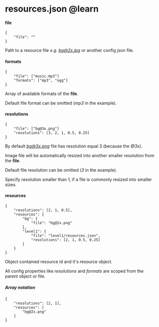 resources.json @learn
=====================

#### file

```
{
	"file": ""
}
```

Path to a resource file *e.g. bg@2x.jpg* or another config json file.

#### formats

```
{
	"file": ["music.mp3"]
	"formats": ["mp3", "ogg"]
}
```

Array of available formats of the **file**.

Default file format can be omitted (*mp3* in the example).

#### resolutions

```
{
	"file": ["bg@3x.png"]
	"resolutions": [3, 2, 1, 0.5, 0.25]
}
```

By default *bg@3x.png* file has resolution equal 3 (because the *@3x*).

Image file will be automatically resized into another smaller resolution from the **file**.

Default file resolution can be omitted (*3* in the example).

Specify resolution smaller than 1, if a file is commonly resized into smaller sizes.

#### resources

```
{
	"resolutions": [2, 1, 0.5],
	"resources": {
		"bg": {
			"file": "bg@2x.png"
		},
		"level1": {
			"file": "level1/resources.json",
			"resolutions": [2, 1, 0.5, 0.25]
		}
	}
}
```

Object contained resource id and it's resource object.

All config properties like *resolutions* and *formats* are scoped from the parent object or file.

##### Array notation

```
{
	"resolutions": [2, 1],
	"resources": [
		"bg@2x.png"
	]
}
```
